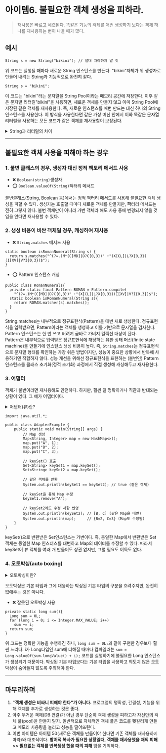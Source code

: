 # 아이템6. 불필요한 객체 생성을 피하라.
> 재사용은 빠르고 세련된다. 똑같은 기능의 객체를 매번 생성하기 보다는 객체 하나를 재사용하는 변이 나을 때가 많다. 

## 예시
```
String s = new String("bikini"); // 절대 따라하지 말 것
```
위 코드는 실행될 때마다 새로운 String 인스턴스를 만든다. "bikini"자체가 위 생성자로 만들어 내려는 String과 기능적으로 완전히 같다. 

```
String s = "bikini";
```
이 코드는 "bikini"라는 문자열을 String Pool이라는 메모리 공간에 저장한다. 이후 같은 문자열 리터럴"bikini"을 사용하면, 새로운 객체를 만들지 않고 이미 String Pool에 저장된 같은 객체를 재사용한다. 
즉, 새로운 인스턴스를 매번 만드는 대신 하나의 String 인스턴스를 사용한다. 이 방식을 사용한다면 같은 가상 머신 안에서 이와 똑같은 문자열 리터럴을 사용하는 모든 코드가 같은 객체를 재사용함이 보장된다. 

<details>
  <summary>String과 리터럴의 차이</summary>
  <table>
    <thead>
      <tr>
        <th>특징</th>
        <th>문자열 리터럴</th>
        <th>String 객체</th>
      </tr>
    </thead>
    <tbody>
      <tr>
        <td>생성 방법</td>
        <td>"문자열"</td>
        <td>new String("문자열")</td>
      </tr>
      <tr>
        <td>저장 위치</td>
        <td>String Pool</td>
        <td>힙 메모리</td>
      </tr>
      <tr>
        <td>객체 재사용</td>
        <td>이미 존재하는 객체를 재사용</td>
        <td>매번 새로운 객체 생성</td>
      </tr>
      <tr>
        <td>효율성</td>
        <td>메모리와 속도 면에서 효율적</td>
        <td>메모리 낭비 가능성 있음</td>
      </tr>
      <tr>
        <td>비교 (==)</td>
        <td>같은 리터럴은 같은 객체를 참조</td>
        <td>항상 서로 다른 객체</td>
      </tr>
    </tbody>
  </table>
</details>

<hr>

## 불필요한 객체 사용을 피해야 하는 경우
### 1. 불변 클래스의 경우, 생성자 대신 정적 팩토리 메서드 사용
- ❌ `Boolean(string)`생성자  
- ⭕️ `Boolean.valueOf(String)`팩터리 메서드

불변클래스(String, Boolean 등)에서는 정적 팩터리 메서드를 사용해 불필요한 객체 생성을 피할 수 있다. 생성자는 호출할 때마다 새로운 객체를 만들지만, 팩터리 메서드는 전혀 그렇지 않다.
불변 객체만이 아니라 가변 객체라 해도 사용 중에 변경되지 않을 것임을 안다면 재사용할 수 있다.

### 2. 생성 비용이 비싼 객체일 경우, 캐싱하여 재사용
- ❌ `String.matches` 메서드 사용
```
static boolean isRomanNumeral(String s) {
  return s.matches("^(?=.)M*(C[MD]|D?C{0,3})" +"(X[CL]|L?X{0,3})(I[XV]|V?I{0,3})$");
}
```
- ⭕️ Pattern 인스턴스 캐싱
```
public class RomanNumerals{
  private static final Pattern ROMAN = Pattern.compile(
    "^(?=.)M*(C[MD]|D?C{0,3})" +"(X[CL]|L?X{0,3})(I[XV]|V?I{0,3})$");
  static boolean isRomanNumeral(String s){
    return ROMAN.matcher(s).matches();
  }
}
```
String.matches는 내부적으로 정규표현식(Pattern)을 매번 새로 생성한다. 정규표현식을 입력받으면, Pattern이라는 객체를 생성하고 이를 기반으로 문자열을 검사한다. Pattern 인스턴스는 한 번 쓰고 버려져 곧바로 가비지 컬렉션 대상이 된다.  
Pattern은 내부적으로 입력받은 정규표현식에 해당하는 유한 상태 머신(finite state machine)을 만들기에 인스턴스 생성 비용이 높다. 
즉, `String.matches`는 정규표현식으로 문자열 형태를 확인하는 가장 쉬운 방법이지만, 성능이 중요한 상황에서 반복해 사용하기엔 적합하지 않다.
성능 개선을 위해선 정규표현식을 표현하는 (불변인) Pattern 인스턴스를 클래스 초기화(정적 초기화) 과정에서 직접 생성해 캐싱해두고 재사용한다. 

### 3. 어댑터
객체가 불변이라면 재사용해도 안전하다. 하지만, 훨씬 덜 명확하거나 직관과 반대되는 상황이 있다. 그 예가 어댑터이다. 
<details>
  <summary>어댑터(뷰)란?</summary>
  어댑터는 다른 객체의 기능을 감싸거나 위임하여, 다른 인터페이스를 제공하는 객체이다. 
즉, **"중간다리 역할을 하는 객체"**이다

어댑터는 실제 작업을 뒷단의 객체에 넘기며, 자신은 단지 추가적인 인터페이스만 제공한다
어댑터를 사용하면 외부에서 뒷단 객체가 어떤 방식으로 동작하는지 몰라도 통일된 방식으로 사용할 수 있게 된다. 
- 예시:
Map의 keySet() 메서드:
Map 인터페이스의 keySet()은 Map의 모든 키를 담은 Set 객체를 반환한다. 
이 반환된 Set 객체는 실제 Map의 데이터를 직접 수정하거나 읽는 역할을 한다 즉, **Map의 인터페이스를 Set 형태로 어댑팅(전환)**한 것이다. 
</details>

```
import java.util.*;

public class AdapterExample {
    public static void main(String[] args) {
        // Map 생성
        Map<String, Integer> map = new HashMap<>();
        map.put("A", 1);
        map.put("B", 2);
        map.put("C", 3);

        // keySet() 호출
        Set<String> keySet1 = map.keySet();
        Set<String> keySet2 = map.keySet();

        // 같은 객체를 반환
        System.out.println(keySet1 == keySet2); // true (같은 객체)

        // keySet을 통해 Map 수정
        keySet1.remove("A");

        // keySet2에도 수정 사항 반영
        System.out.println(keySet2); // [B, C] (같은 Map을 대변)
        System.out.println(map);     // {B=2, C=3} (Map도 수정됨)
    }
}
```
keySet()으로 반환받은 Set인스턴스는 가변이다.  즉, 동일한 Map에서 반환받은 Set 객체는 동일한 Map 인스터스를 대변하고 Map의 데이터를 수정할 수 있다. 
따라서 keySet이 뷰 객체를 여러 개 만들어도 상관 없지만, 그럴 필요도 이득도 없다. 

### 4. 오토박싱(auto boxing)
<details>
  <summary>오토박싱이란?</summary>
  
자바에는 두 가지 타입의 데이터가 있다.  
- **기본 타입 (Primitive Type)**: `int`, `double`, `boolean`, `char` 등과 같은 원시 타입. 값 자체를 저장하며, 메모리와 성능 측면에서 효율적이다.  
- **래퍼 타입 (Wrapper Type)**: `Integer`, `Double`, `Boolean`, `Character` 등 기본 타입을 객체로 감싸는 클래스. 참조 타입(Reference Type)이고, 객체로서 동작하며 **컬렉션 클래스**(예: `List`, `Map`)와 같은 곳에서 사용할 수 있다.

오토박싱은 **기본 타입 → 래퍼 타입으로 자동 변환**하는 것을 말한다.

```java
int num = 10;               // 기본 타입
Integer boxedNum = num;     // 오토박싱: int → Integer

// 컴파일러는 오토박싱을 처리하기 위해 내부적으로 다음과 같은 코드를 생성:
Integer boxedNum = Integer.valueOf(num);
```
</details>

오토박싱은 기본 타입과 그에 대응하는 박싱된 기본 타입의 구분을 흐려주지만, 완전히 없애주는 것은 아니다. 
- ❌ 잘못된 오토박싱 사용
```
private static long sum(){
  Long sum = 0L;
  for (long i = 0; i <= Integer.MAX_VALUE; i++)
    sum += i;
  return sum;
}
```
위 코드는 정확한 기능을 수행하긴 하나, `long sum = 0L;`과 같이 구현한 경우보다 훨씬 느리다. 
i가 Long타입인 sum에 더해질 때마다 컴파일러는 `sum = Long.valueOf(sum.longValue() + i);` 코드를 실행하기에 불필요한 Long 인스턴스가 생성되기 때문이다. 
박싱된 기본 타입보다는 기본 타입을 사용하고 의도치 않은 오토박싱이 숨어들지 않도록 주의해야 한다. 

<hr>

## 마무리하며

1. **"객체 생성은 비싸니 피해야 한다"가 아니다.** 프로그램의 명확성, 간결성, 기능을 위해 객체를 추가로 생성하는 것은 좋다. 
2. 아주 무거운 객체(DB 연결)가 아닌 경우 단순히 객체 생성을 피하고자 자신만의 객체 풀(pool)을 만들지 말자. 일반적으로 자체적인 객체 풀은 코드를 헷갈리게 만들고 메모리 사용량을 늘리고 성능을 떨어뜨린다. 
3. 이번 아이템은 아이템 50(새로운 객체를 만들어야 한다면 기존 객체를 재사용하지 마라)와 대조적이다. **방어적 복사가 필요한 상황일때, 객체를 재사용했을 때의 피해 >> 필요없는 객체를 반복생성 했을 때의 피해** 임을 기억하자. 



